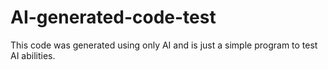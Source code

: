 # AI-generated-code-test
This code was generated using only AI and is just a simple program to test AI abilities.
